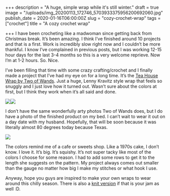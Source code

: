 +++
description = "A huge, simple wrap while it's still winter."
draft = true
image = "/uploads/img_20200113_172746_5703933375956200692060.jpg"
publish_date = 2020-01-16T06:00:00Z
slug = "cozy-crochet-wrap"
tags = ["crochet"]
title = "A cozy crochet wrap"

+++
I have been crocheting like a madwoman since getting back from Christmas break. It’s been amazing. I think I’ve finished around 10 projects and that is a first. Work is incredibly slow right now and I couldn’t be more thankful. I know I’ve complained in previous posts, but I was working 12-15 hour days for the last 3-4 months so this is a very welcome reprieve. Now I’m at 1-2 hours. So. Nice.

I’ve been filling that time with some crazy crafting/crochet and I finally made a project that I’ve had my eye on for a long time. It’s the [Tea House Wrap by Two of Wands](https://www.twoofwands.com/blog/tea-house-wrap). Just a huge, Lenny Kravitz style wrap that feels so snuggly and I just love how it turned out. Wasn’t sure about the colors at first, but I think they work when it’s all said and done.

![](/uploads/working-on-wrap.jpg)![](/uploads/almost-done.jpg)

I don’t have the same wonderfully arty photos Two of Wands does, but I do have a photo of the finished product on my bed. I can’t wait to wear it out on a day date with my husband. Hopefully, that will be soon because it was literally almost 80 degrees today because Texas.

![](/uploads/img_20200113_172746_5703933375956200692060.jpg)

The colors remind me of a cafe or sweets shop. Like a 1970s cake, I don’t know. I love it. It’s big. It’s squishy. It’s not super tacky like most of the colors I choose for some reason. I had to add some rows to get it to the length she suggests on the pattern. My project always comes out smaller than the gauge no matter how big I make my stitches or what hook I use.

Anyway, hope you guys are inspired to make your own wraps to wear around this chilly season. There is also a [knit version](https://www.twoofwands.com/blog/coffee-shop-wrap) if that is your jam as well :D.